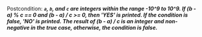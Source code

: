 Postcondition: ***`a`, `b`, and `c` are integers within the range -10^9 to 10^9. If (b - a) % c == 0 and (b - a) / c >= 0, then 'YES' is printed. If the condition is false, 'NO' is printed. The result of (b - a) / c is an integer and non-negative in the true case, otherwise, the condition is false.***